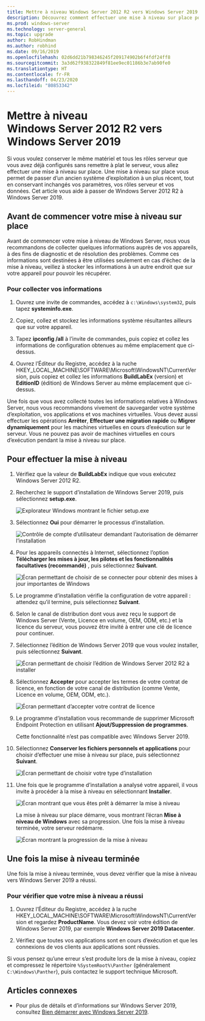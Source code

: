 ```yaml
---
title: Mettre à niveau Windows Server 2012 R2 vers Windows Server 2019 | Microsoft Docs
description: Découvrez comment effectuer une mise à niveau sur place pour passer de Windows Server 2012 R2 à Windows Server 2019.
ms.prod: windows-server
ms.technology: server-general
ms.topic: upgrade
author: RobHindman
ms.author: robhind
ms.date: 09/16/2019
ms.openlocfilehash: 02d6dd21b798346245f209174902b6f4fdf24ff8
ms.sourcegitcommit: 3a3d62f938322849f81ee9ec01186b3e7ab90fe0
ms.translationtype: HT
ms.contentlocale: fr-FR
ms.lasthandoff: 04/23/2020
ms.locfileid: "80853342"
---
```

# <a name="upgrade-windows-server-2012-r2-to-windows-server-2019"></a>Mettre à niveau Windows Server 2012 R2 vers Windows Server 2019

Si vous voulez conserver le même matériel et tous les rôles serveur que vous avez déjà configurés sans remettre à plat le serveur, vous allez effectuer une mise à niveau sur place. Une mise à niveau sur place vous permet de passer d’un ancien système d’exploitation à un plus récent, tout en conservant inchangés vos paramètres, vos rôles serveur et vos données. Cet article vous aide à passer de Windows Server 2012 R2 à Windows Server 2019.

## <a name="before-you-begin-your-in-place-upgrade"></a>Avant de commencer votre mise à niveau sur place

Avant de commencer votre mise à niveau de Windows Server, nous vous recommandons de collecter quelques informations auprès de vos appareils, à des fins de diagnostic et de résolution des problèmes. Comme ces informations sont destinées à être utilisées seulement en cas d’échec de la mise à niveau, veillez à stocker les informations à un autre endroit que sur votre appareil pour pouvoir les récupérer.

### <a name="to-collect-your-info"></a>Pour collecter vos informations

1. Ouvrez une invite de commandes, accédez à `c:\Windows\system32`, puis tapez **systeminfo.exe**.

2. Copiez, collez et stockez les informations système résultantes ailleurs que sur votre appareil.

3. Tapez **ipconfig /all** à l’invite de commandes, puis copiez et collez les informations de configuration obtenues au même emplacement que ci-dessus.

4. Ouvrez l’Éditeur du Registre, accédez à la ruche HKEY_LOCAL_MACHINE\SOFTWARE\Microsoft\WindowsNT\CurrentVersion, puis copiez et collez les informations **BuildLabEx** (version) et **EditionID** (édition) de Windows Server au même emplacement que ci-dessus.

Une fois que vous avez collecté toutes les informations relatives à Windows Server, nous vous recommandons vivement de sauvegarder votre système d’exploitation, vos applications et vos machines virtuelles. Vous devez aussi effectuer les opérations **Arrêter**, **Effectuer une migration rapide** ou **Migrer dynamiquement** pour les machines virtuelles en cours d’exécution sur le serveur. Vous ne pouvez pas avoir de machines virtuelles en cours d’exécution pendant la mise à niveau sur place.

## <a name="to-perform-the-upgrade"></a>Pour effectuer la mise à niveau

1. Vérifiez que la valeur de **BuildLabEx** indique que vous exécutez Windows Server 2012 R2.

2. Recherchez le support d’installation de Windows Server 2019, puis sélectionnez **setup.exe**.

    ![Explorateur Windows montrant le fichier setup.exe](media/upgrade-2012r2-2019/setup-2019.png)

3. Sélectionnez **Oui** pour démarrer le processus d’installation.

    ![Contrôle de compte d’utilisateur demandant l’autorisation de démarrer l’installation](media/upgrade-2012r2-2019/start-setup-uac-box.png)

4. Pour les appareils connectés à Internet, sélectionnez l’option **Télécharger les mises à jour, les pilotes et les fonctionnalités facultatives (recommandé)** , puis sélectionnez **Suivant**.

    ![Écran permettant de choisir de se connecter pour obtenir des mises à jour importantes de Windows](media/upgrade-2012r2-2019/online-updates-win-setup.png)

5. Le programme d’installation vérifie la configuration de votre appareil : attendez qu’il termine, puis sélectionnez **Suivant**.

6. Selon le canal de distribution dont vous avez reçu le support de Windows Server (Vente, Licence en volume, OEM, ODM, etc.) et la licence du serveur, vous pouvez être invité à entrer une clé de licence pour continuer.

7. Sélectionnez l’édition de Windows Server 2019 que vous voulez installer, puis sélectionnez **Suivant**.

    ![Écran permettant de choisir l’édition de Windows Server 2012 R2 à installer](media/upgrade-2012r2-2019/select-os-edition.png)

8. Sélectionnez **Accepter** pour accepter les termes de votre contrat de licence, en fonction de votre canal de distribution (comme Vente, Licence en volume, OEM, ODM, etc.).

    ![Écran permettant d’accepter votre contrat de licence](media/upgrade-2012r2-2019/license-terms.png)

9. Le programme d’installation vous recommande de supprimer Microsoft Endpoint Protection en utilisant **Ajout/Suppression de programmes**.

    Cette fonctionnalité n’est pas compatible avec Windows Server 2019.

10. Sélectionnez **Conserver les fichiers personnels et applications** pour choisir d’effectuer une mise à niveau sur place, puis sélectionnez **Suivant**.

    ![Écran permettant de choisir votre type d’installation](media/upgrade-2012r2-2019/choose-install-upgrade.png)

11. Une fois que le programme d’installation a analysé votre appareil, il vous invite à procéder à la mise à niveau en sélectionnant **Installer**.

    ![Écran montrant que vous êtes prêt à démarrer la mise à niveau](media/upgrade-2012r2-2019/ready-to-install.png)

    La mise à niveau sur place démarre, vous montrant l’écran **Mise à niveau de Windows** avec sa progression. Une fois la mise à niveau terminée, votre serveur redémarre.

    ![Écran montrant la progression de la mise à niveau](media/upgrade-2012r2-2019/upgrading-windows-with-progress.png)

## <a name="after-your-upgrade-is-done"></a>Une fois la mise à niveau terminée

Une fois la mise à niveau terminée, vous devez vérifier que la mise à niveau vers Windows Server 2019 a réussi.

### <a name="to-make-sure-your-upgrade-was-successful"></a>Pour vérifier que votre mise à niveau a réussi

1. Ouvrez l’Éditeur du Registre, accédez à la ruche HKEY_LOCAL_MACHINE\SOFTWARE\Microsoft\WindowsNT\CurrentVersion et regardez **ProductName**. Vous devez voir votre édition de Windows Server 2019, par exemple **Windows Server 2019 Datacenter**.

2. Vérifiez que toutes vos applications sont en cours d’exécution et que les connexions de vos clients aux applications sont réussies.

Si vous pensez qu’une erreur s’est produite lors de la mise à niveau, copiez et compressez le répertoire `%SystemRoot%\Panther` (généralement `C:\Windows\Panther`), puis contactez le support technique Microsoft.

## <a name="related-articles"></a>Articles connexes

- Pour plus de détails et d’informations sur Windows Server 2019, consultez [Bien démarrer avec Windows Server 2019](https://docs.microsoft.com/windows-server/get-started-19/get-started-19).